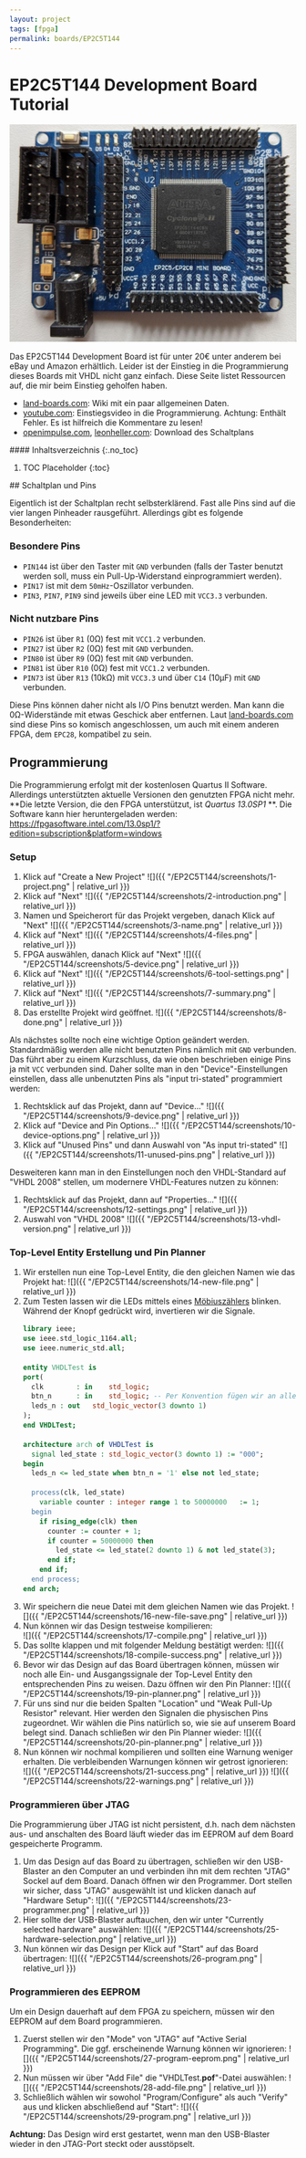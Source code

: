 ```yaml
---
layout: project
tags: [fpga]
permalink: boards/EP2C5T144
---
```


# EP2C5T144 Development Board Tutorial

![Photo of the Board](board.jpg)

Das EP2C5T144 Development Board ist für unter 20€ unter anderem bei eBay und Amazon erhältlich. Leider ist der Einstieg in die Programmierung dieses Boards mit VHDL nicht ganz einfach. Diese Seite listet Ressourcen auf, die mir beim Einstieg geholfen haben.

- [land-boards.com](http://land-boards.com/blwiki/index.php?title=Cyclone_II_EP2C5_Mini_Dev_Board): Wiki mit ein paar allgemeinen Daten.
- [youtube.com](https://www.youtube.com/watch?v=le6Jo5DpLao): Einstiegsvideo in die Programmierung. Achtung: Enthält Fehler. Es ist hilfreich die Kommentare zu lesen!
- 
  [openimpulse.com](https://www.openimpulse.com/blog/products-page/product-category/ep2c5t144-altera-cyclone-ii-fpga-development-board/),
  [leonheller.com](http://www.leonheller.com/FPGA/EP2C5T144mini.pdf): Download des Schaltplans

<div class="toc" markdown="1">
#### Inhaltsverzeichnis
{:.no_toc}

1. TOC Placeholder
{:toc}
</div>
## Schaltplan und Pins

Eigentlich ist der Schaltplan recht selbsterklärend. Fast alle Pins sind auf die vier langen Pinheader rausgeführt. Allerdings gibt es folgende Besonderheiten:

### Besondere Pins

- `PIN144` ist über den Taster mit `GND` verbunden (falls der Taster benutzt werden soll, muss ein Pull-Up-Widerstand einprogrammiert werden).
- `PIN17` ist mit dem `50mHz`-Oszillator verbunden.
- `PIN3`, `PIN7`, `PIN9` sind jeweils über eine LED mit `VCC3.3` verbunden.

### Nicht nutzbare Pins

- `PIN26` ist über `R1`  (0Ω) fest mit `VCC1.2` verbunden.
- `PIN27` ist über `R2`  (0Ω) fest mit `GND`    verbunden.
- `PIN80` ist über `R9`  (0Ω) fest mit `GND`    verbunden.
- `PIN81` ist über `R10` (0Ω) fest mit `VCC1.2` verbunden.
- `PIN73` ist über `R13` (10kΩ) mit `VCC3.3` und über `C14` (10µF) mit `GND` verbunden.

Diese Pins können daher nicht als I/O Pins benutzt werden. Man kann die 0Ω-Widerstände mit etwas Geschick aber entfernen. Laut [land-boards.com](http://land-boards.com/blwiki/index.php?title=Cyclone_II_EP2C5_Mini_Dev_Board) sind diese Pins so komisch angeschlossen, um auch mit einem anderen FPGA, dem `EPC28`, kompatibel zu sein.

## Programmierung

Die Programmierung erfolgt mit der kostenlosen Quartus II Software. Allerdings unterstützten aktuelle Versionen den genutzten FPGA nicht mehr. **Die letzte Version, die den FPGA unterstützut, ist *Quartus 13.0SP1* **. Die Software kann hier heruntergeladen werden: https://fpgasoftware.intel.com/13.0sp1/?edition=subscription&platform=windows

### Setup 

1. Klick auf "Create a New Project"
   ![]({{ "/EP2C5T144/screenshots/1-project.png" | relative_url }})
2. Klick auf "Next"
   ![]({{ "/EP2C5T144/screenshots/2-introduction.png" | relative_url }})
3. Namen und Speicherort für das Projekt vergeben, danach Klick auf "Next"
   ![]({{ "/EP2C5T144/screenshots/3-name.png" | relative_url }})
4. Klick auf "Next"
   ![]({{ "/EP2C5T144/screenshots/4-files.png" | relative_url }})
5. FPGA auswählen, danach Klick auf "Next"
   ![]({{ "/EP2C5T144/screenshots/5-device.png" | relative_url }})
6. Klick auf "Next"
   ![]({{ "/EP2C5T144/screenshots/6-tool-settings.png" | relative_url }})
7. Klick auf "Next"
   ![]({{ "/EP2C5T144/screenshots/7-summary.png" | relative_url }})
8. Das erstellte Projekt wird geöffnet.
   ![]({{ "/EP2C5T144/screenshots/8-done.png" | relative_url }})

Als nächstes sollte noch eine wichtige Option geändert werden. 
Standardmäßig werden alle nicht benutzten Pins nämlich mit `GND` verbunden.
Das führt aber zu einem Kurzschluss, da wie oben beschrieben einige Pins ja mit `VCC` verbunden sind.
Daher sollte man in den "Device"-Einstellungen einstellen, dass alle unbenutzten Pins als "input tri-stated" programmiert werden:

1. Rechtsklick auf das Projekt, dann auf "Device..."
   ![]({{ "/EP2C5T144/screenshots/9-device.png" | relative_url }})
2. Klick auf "Device and Pin Options..."
   ![]({{ "/EP2C5T144/screenshots/10-device-options.png" | relative_url }})
3. Klick auf "Unused Pins" und dann Auswahl von "As input tri-stated"
    ![]({{ "/EP2C5T144/screenshots/11-unused-pins.png" | relative_url }})

Desweiteren kann man in den Einstellungen noch den VHDL-Standard auf "VHDL 2008" stellen, um modernere VHDL-Features nutzen zu können:

1. Rechtsklick auf das Projekt, dann auf "Properties..."
   ![]({{ "/EP2C5T144/screenshots/12-settings.png" | relative_url }})
2. Auswahl von "VHDL 2008"
   ![]({{ "/EP2C5T144/screenshots/13-vhdl-version.png" | relative_url }})

### Top-Level Entity Erstellung und Pin Planner

1. Wir erstellen nun eine Top-Level Entity, die den gleichen Namen wie das Projekt hat:
   ![]({{ "/EP2C5T144/screenshots/14-new-file.png" | relative_url }})
2. Zum Testen lassen wir die LEDs mittels eines [Möbiuszählers](https://www.wikiwand.com/de/Ringz%C3%A4hler#/Johnson-Z%C3%A4hler) blinken. 
   Während der Knopf gedrückt wird, invertieren wir die Signale.
   ```vhdl
   library ieee;
   use ieee.std_logic_1164.all;
   use ieee.numeric_std.all;
 
   entity VHDLTest is
   port(
     clk		: in 	std_logic;
     btn_n		: in	std_logic; -- Per Konvention fügen wir an alle Signale mit negativer Logik ein _n suffix an.
     leds_n	: out	std_logic_vector(3 downto 1)
   );
   end VHDLTest;
 
   architecture arch of VHDLTest is
     signal led_state : std_logic_vector(3 downto 1) := "000";
   begin
     leds_n <= led_state when btn_n = '1' else not led_state;
 
     process(clk, led_state)
       variable counter : integer range 1 to 50000000 	:= 1;
     begin
       if rising_edge(clk) then
         counter := counter + 1;
         if counter = 50000000 then
           led_state <= led_state(2 downto 1) & not led_state(3);
         end if;
       end if;
     end process;
   end arch;
   ```
3. Wir speichern die neue Datei mit dem gleichen Namen wie das Projekt.
   ![]({{ "/EP2C5T144/screenshots/16-new-file-save.png" | relative_url }})
4. Nun können wir das Design testweise kompilieren:  
   ![]({{ "/EP2C5T144/screenshots/17-compile.png" | relative_url }})
5. Das sollte klappen und mit folgender Meldung bestätigt werden:
   ![]({{ "/EP2C5T144/screenshots/18-compile-success.png" | relative_url }})
6. Bevor wir das Design auf das Board übertragen können, müssen wir noch alle Ein- und Ausgangssignale der Top-Level Entity den entsprechenden Pins zu weisen. Dazu öffnen wir den Pin Planner:
   ![]({{ "/EP2C5T144/screenshots/19-pin-planner.png" | relative_url }})
7. Für uns sind nur die beiden Spalten "Location" und "Weak Pull-Up Resistor" relevant. Hier werden den Signalen die physischen Pins zugeordnet. Wir wählen die Pins natürlich so, wie sie auf unserem Board belegt sind. Danach schließen wir den Pin Planner wieder:
   ![]({{ "/EP2C5T144/screenshots/20-pin-planner.png" | relative_url }})
8. Nun können wir nochmal kompilieren und sollten eine Warnung weniger erhalten. Die verbleibenden Warnungen können wir getrost ignorieren:  
   ![]({{ "/EP2C5T144/screenshots/21-success.png" | relative_url }})
   ![]({{ "/EP2C5T144/screenshots/22-warnings.png" | relative_url }})

### Programmieren über JTAG

Die Programmierung über JTAG ist nicht persistent, d.h. nach dem nächsten aus- und anschalten des Board läuft wieder das im EEPROM auf dem Board gespeicherte Programm. 

1. Um das Design auf das Board zu übertragen, schließen wir den USB-Blaster an den Computer an und verbinden ihn mit dem rechten "JTAG" Sockel auf dem Board. Danach öffnen wir den Programmer.
   Dort stellen wir sicher, dass "JTAG" ausgewählt ist und klicken danach auf "Hardware Setup":
   ![]({{ "/EP2C5T144/screenshots/23-programmer.png" | relative_url }})
2. Hier sollte der USB-Blaster auftauchen, den wir unter "Currently selected hardware" auswählen:
   ![]({{ "/EP2C5T144/screenshots/25-hardware-selection.png" | relative_url }})
3. Nun können wir das Design per Klick auf "Start" auf das Board übertragen:
   ![]({{ "/EP2C5T144/screenshots/26-program.png" | relative_url }})

### Programmieren des EEPROM

Um ein Design dauerhaft auf dem FPGA zu speichern, müssen wir den EEPROM auf dem Board programmieren.

1. Zuerst stellen wir den "Mode" von "JTAG" auf "Active Serial Programming". Die ggf. erscheinende Warnung können wir ignorieren:
   ![]({{ "/EP2C5T144/screenshots/27-program-eeprom.png" | relative_url }})
2. Nun müssen wir über "Add File" die "VHDLTest.**pof**"-Datei auswählen:
   ![]({{ "/EP2C5T144/screenshots/28-add-file.png" | relative_url }})
3. Schließlich wählen wir sowohol "Program/Configure" als auch "Verify" aus und klicken abschließend auf "Start":
   ![]({{ "/EP2C5T144/screenshots/29-program.png" | relative_url }})

**Achtung:** Das Design wird erst gestartet, wenn man den USB-Blaster wieder in den JTAG-Port steckt oder ausstöpselt.